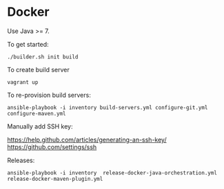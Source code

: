 # Docker

Use Java >= 7.

To get started:

    ./builder.sh init build

To create build server

    vagrant up

To re-provision build servers:

    ansible-playbook -i inventory build-servers.yml configure-git.yml configure-maven.yml

Manually add SSH key:

  https://help.github.com/articles/generating-an-ssh-key/
  https://github.com/settings/ssh

Releases:

    ansible-playbook -i inventory  release-docker-java-orchestration.yml release-docker-maven-plugin.yml
